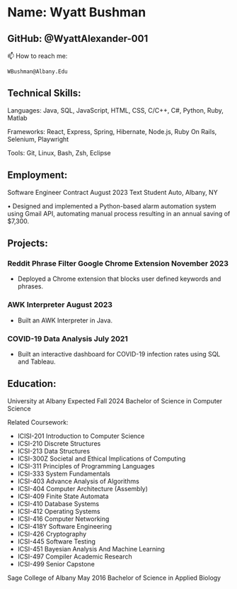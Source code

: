 # Name: Wyatt Bushman
## GitHub: @WyattAlexander-001 
📫 How to reach me: 
```
WBushman@Albany.Edu
```
## Technical Skills:
Languages: Java, SQL, JavaScript, HTML, CSS, C/C++, C#, Python, Ruby, Matlab

Frameworks: React, Express, Spring, Hibernate, Node.js, Ruby On Rails, Selenium, Playwright

Tools: Git, Linux, Bash, Zsh, Eclipse

## Employment:
Software Engineer Contract	August 2023
Text Student Auto, Albany, NY

•	Designed and implemented a Python-based alarm automation system using Gmail API, automating manual process resulting in an annual saving of $7,300.

## Projects:

### Reddit Phrase Filter Google Chrome Extension	November 2023
* Deployed a Chrome extension that blocks user defined keywords and phrases.

### AWK Interpreter	August 2023
* Built an AWK Interpreter in Java.

### COVID-19 Data Analysis	July 2021
* Built an interactive dashboard for COVID-19 infection rates using SQL and Tableau.

## Education:

University at Albany 	Expected Fall 2024
Bachelor of Science in Computer Science

Related Coursework:
  * ICISI-201 Introduction to Computer Science
  * ICSI-210 Discrete Structures
  * ICSI-213 Data Structures
  * ICSI-300Z Societal and Ethical Implications of Computing
  * ICSI-311 Principles of Programming Languages
  * ICSI-333 System Fundamentals
  * ICSI-403 Advance Analysis of Algorithms
  * ICSI-404 Computer Architecture (Assembly)
  * ICSI-409 Finite State Automata
  * ICSI-410 Database Systems
  * ICSI-412 Operating Systems
  * ICSI-416 Computer Networking
  * ICSI-418Y Software Engineering
  * ICSI-426 Cryptography
  * ICSI-445 Software Testing
  * ICSI-451 Bayesian Analysis And Machine Learning
  * ICSI-497 Compiler Academic Research
  * ICSI-499 Senior Capstone

Sage College of Albany 	May 2016
Bachelor of Science in Applied Biology


